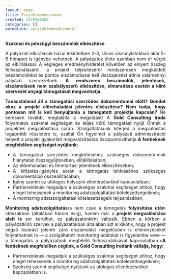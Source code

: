 ```yaml
---
layout: page
title: Projektmenedzsment
created: 1279106384
categories: []
permalink: /projektmenedzsment/
---
```

<p style="text-align: justify;"><strong>Szakmai és pénzügyi beszámolók elkészítése</strong></p><p style="text-align: justify;">A pályázati elbírálások hazai tekintetben 2-3, Uniós viszonylatokban akár 5-6 hónapot is igénybe vehetnek. A pályázatok élete azonban nem ér véget az elbírálással. A végleges eredményhirdetést követően az elnyert összeg felhasználásáról, a projekt teljesítéséről rendszeresen megküldött beszámolókkal és pontos elszámolással kell visszajelzést adnia valamennyi pályázó szervezetnek. <strong>A rendszeres beszámolók, jelentések, elszámolások nem szabályszerű elkészítése, elmaradása esetén a kiíró szervezet anyagi támogatását megvonhatja.</strong></p><p style="text-align: justify;"><strong>Tanácstalanul áll a támogatási szerződés dokumentumai előtt? Gondot okoz a projekt előrehaladási jelentés elkészítése? Nem tudja, hogy pontosan mit is kell benyújtania a támogatott projektje kapcsán? </strong>Ne keressen tovább, megtalálta a megoldást! A <strong>Gold Consulting Iroda</strong> folyamatos szakmai segítséget és teljes körű támogatást nyújt Önnek a projektek megvalósítása során. Szolgáltatásunk kiterjed a megvalósítás legapróbb részletére is, ezáltal Ön figyelmét a pályázati adminisztráció helyett a projekt gyakorlati megvalósítására összpontosíthatja.<strong>A fentieknek megfelelően segítséget nyújtunk: </strong></p><ul style="text-align: justify;"><li>A támogatási szerződés megkötéséhez szükséges dokumentumok hiánytalan összegyűjtésében, előállításában;</li><li>Az előrehaladási és fenntartási jelentések elkészítésében;</li><li>A kifizetés-igénylés során a támogatás lehívásához szükséges dokumentáció összeállításában;</li><li>Igény szerint az utólagos helyszíni ellenőrzésekkel kapcsolatban;</li><li>Partnereinknek megadjuk a szükséges szakmai segítséget ahhoz, hogy eleget tehessenek a monitoring adatszolgáltatási kötelezettségeiknek;</li><li>A monitoring adatszolgáltatási kötelezettségeik teljesítésében;</li></ul><p style="text-align: justify;"><strong>Monitoring adatszolgáltatás</strong>ra nem csak a támogatás <strong>folyósítása után</strong>i időszakban (általában három évig), hanem már a <strong>projekt megvalósítása alatt is</strong> sor kerülhet, ez pályázatonként változik. Ebben a körben a pályázatkiíró szervek a pályázatokban általában azt is kikötik, hogy a projekt végső lezárást jelentő záró elszámolást megelőzően is ellenőrzéseket folytathatnak le — a szolgáltatott monitoring adatokat is figyelembe véve — a támogatás a pályázatnak megfelelő felhasználásával kapcsolatban.&lt;<strong>A fentieknek megfelelően cégünk, a Gold Consulting Irodánk vállalja, hogy:</strong></p><ul><li style="text-align: justify;">Partnereinknek megadjuk a szükséges szakmai segítséget ahhoz, hogy eleget tehessenek a monitoring adatszolgáltatási kötelezettségeiknek;</li><li>Szükség szerint segítséget nyújtunk az utólagos ellenőrzésekkel kapcsolatban is.</li></ul>
